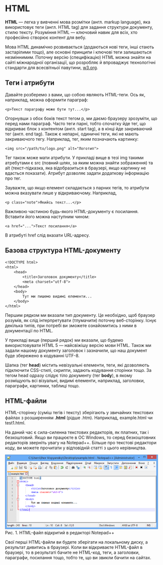 # HTML

**HTML** — легка у вивченні мова розмітки (англ. markup language), яка використовує теги (англ. HTML tag) для задання структури документу, стилю тексту. Розуміння HTML — ключовий навик для всіх, хто професійно створює контент для вебу.

Мова HTML динамічно розвивається (додаються нові теги, інші стають застарілими тощо), але основні принципи і ключові теги залишаються незміннимим. Поточну версію (специфікацію) HTML можна знайти на сайті міжнародної організації, що розробляє й впроваджує технологічні стандарти для всесвітньої павутини, [w3.org](https://www.w3.org/).


## Теги і атрибути

Давайте розберемо з вами, що собою являють HTML-теги. Ось як, наприклад, можна оформити параграф:

```
<p>Текст параграфу може бути тут...</p>
```

Огорнувши з обох боків текст тегом p, ми даємо браузеру зрозуміти, що перед нами параграф. Часто теги парні, тобто спочатку йде тег, що відкриває блок з контентом (англ. start tag), а в кінці йде закриваючий тег (англ. end tag). Також є непарні, одиничні теги, які не мають закриваючого тегу. Наприклад, тег, яким позначають картинку:

```
<img src="/path/to/logo.png" alt="Логотип">
```

Тег також може мати атрибути. У прикладі вище в тезі img такими атребутами є src (повний шлях, за яким можна знайти зображення) та alt (текст-підказка, яка відобразиться в браузері, якщо картинку не вдасться показати). Атрибут дозволяє задати додаткову інформацію про тег.

Зауважте, що якщо елемент складається з парних тегів, то атрибути можна вказувати лише у відкриваючому. Наприклад,

```
<p class="note">Якийсь текст...</p>
```

Важливою частиною будь-якого HTML-документу є посилання. Вставити його можна наступним чином:

```
<a href="...">Текст посилання</a>
```

В атрибуті href слід вказати URL-адресу.


## Базова структура HTML-документу

```
<!DOCTYPE html>
<html>
	<head>
		<title>Заголовок документу</title>
		<meta charset="utf-8">
	</head>
	<body>
		Тут ми пишемо видимі елементи...
	</body>
</html>
```

Першим рядком ми вказали тип документу. Це необхідно, щоб браузер розумів, як слід інтерпретувати (тлумачити) поточну веб-сторінку. Існує декілька типів, при потребі ви зможете ознайомитись з ними в документації по HTML.

У прикладі вище (перший рядок) ми вказали, що будемо використовувати HTML 5 — найсвіжішу версію мови HTML. Також ми задали нашому документу заголовок і зазначили, що наш документ буде збережено в кодуванні UTF-8.

Шапка (тег **head**) містить невізуальні елементи, теги, які дозволяють підключити CSS-стилі, скрипти, задають кодування сторінки тощо. За тегом head одразу слідує тіло документу (тег **body**), в якому розміщують всі візуальні, видимі елементи, наприклад, заголовки, параграфи, картинки, таблиці тощо.


## HTML-файли 

HTML-сторінку (суміш тегів і тексту) зберігають у звичайних текстових файлах з розширенням **.html** (рідше .htm). Наприклад, example.html чи test1.html.

На даний час є сила-силенна текстових редакторів, як платних, так і безкоштовий. Якщо ви працюєте в ОС Windows, то серед безкоштовних редакторів зверніть увагу на Notepad++. Більше про текстові редактори коду, ви можете прочитати у відповідній статті з цього керівництва.

![HTML-файл відкритий в редакторі Notepad++](notepad_plus_plus.png)
Рис. 1. HTML-файл відкритий в редакторі Notepad++

Свої перші HTML-файли ви будете зберігати на локальному диску, а результат дивитись в браузері. Коли ви відкриваєте HTML-файл в браузері, то в результаті бачите не HTML-код, теги, а заголовки, параграфи, посилання тощо, тобто те, що ви звикли бачити на сайтах.

